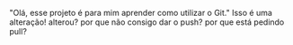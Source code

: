 "Olá, esse projeto é para mim aprender como utilizar o Git."
Isso é uma alteração!
alterou?
por que não consigo dar o push? por que está pedindo pull?